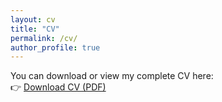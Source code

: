 ```yaml
---
layout: cv
title: "CV"
permalink: /cv/
author_profile: true
---
```


You can download or view my complete CV here:  
👉 [Download CV (PDF)](https://weili1024.github.io/files/weilicv.pdf)
